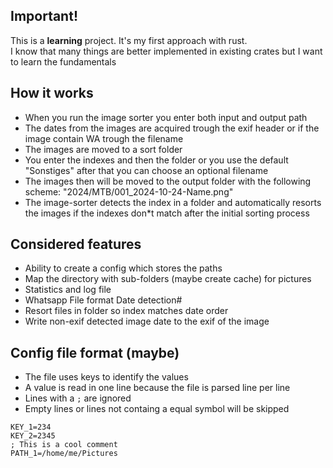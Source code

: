 ## Important!
This is a **learning** project. It's my first approach with rust. \
I know that many things are better implemented in existing crates but I want to learn the fundamentals

## How it works
- When you run the image sorter you enter both input and output path
- The dates from the images are acquired trough the exif header or if the image contain WA trough the filename
- The images are moved to a sort folder
- You enter the indexes and then the folder or you use the default "Sonstiges" after that you can choose an optional filename
- The images then will be moved to the output folder with the following scheme: "2024/MTB/001_2024-10-24-Name.png"
- The image-sorter detects the index in a folder and automatically resorts the images if the indexes don*t match after the initial sorting process

## Considered features
- Ability to create a config which stores the paths
- Map the directory with sub-folders (maybe create cache) for pictures
- Statistics and log file
- Whatsapp File format Date detection#
- Resort files in folder so index matches date order
- Write non-exif detected image date to the exif of the image



## Config file format (maybe)
- The file uses keys to identify the values
- A value is read in one line because the file is parsed line per line
- Lines with a ``;`` are ignored
- Empty lines or lines not containg a equal symbol will be skipped
```
KEY_1=234
KEY_2=2345
; This is a cool comment
PATH_1=/home/me/Pictures
```
